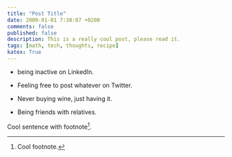 ```yaml
---
title: "Post Title"
date: 2000-01-01 7:38:07 +0200
comments: false
published: false
description: This is a really cool post, please read it.
tags: [math, tech, thoughts, recipe]
katex: True
---
```



* being inactive on LinkedIn.
* Feeling free to post whatever on Twitter.
* Never buying wine, just having it.

* Being friends with relatives.

Cool sentence with footnote[^0].



[^0]: Cool footnote.
